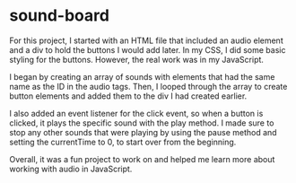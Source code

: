 # sound-board
For this project, I started with an HTML file that included an audio element and a div to hold the buttons I would add later. In my CSS, I did some basic styling for the buttons. However, the real work was in my JavaScript.

I began by creating an array of sounds with elements that had the same name as the ID in the audio tags. Then, I looped through the array to create button elements and added them to the div I had created earlier.

I also added an event listener for the click event, so when a button is clicked, it plays the specific sound with the play method. I made sure to stop any other sounds that were playing by using the pause method and setting the currentTime to 0, to start over from the beginning.

Overall, it was a fun project to work on and helped me learn more about working with audio in JavaScript.